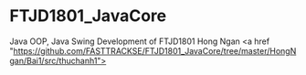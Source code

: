 # FTJD1801_JavaCore
Java OOP, Java Swing Development of FTJD1801
Hong Ngan
<a href "https://github.com/FASTTRACKSE/FTJD1801_JavaCore/tree/master/HongNgan/Bai1/src/thuchanh1"></a>
